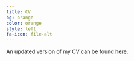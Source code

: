 ```yaml
---
title: CV
bg: orange
color: orange
style: left
fa-icon: file-alt
---
```

<p>
An updated version of my CV can be found <a href = "https://github.com/galambosd/CV/blob/master/Galambos_CV.pdf">here</a>.
</p>
